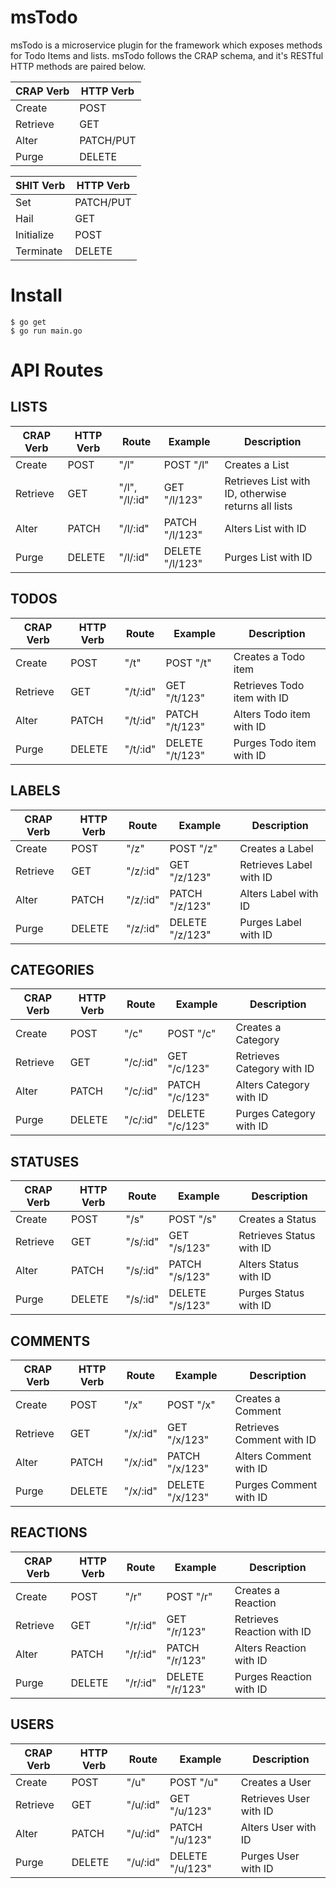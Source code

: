 # msTodo
msTodo is a microservice plugin for the framework which exposes methods for Todo Items and lists. 
msTodo follows the CRAP schema, and it's RESTful HTTP methods are paired below.

| CRAP Verb | HTTP Verb |
|-----------|-----------|
| Create    | POST      |
| Retrieve  | GET       |
| Alter     | PATCH/PUT |
| Purge     | DELETE    |

| SHIT Verb  | HTTP Verb |
|------------|-----------|
| Set        | PATCH/PUT |
| Hail       | GET       |
| Initialize | POST      |
| Terminate  | DELETE    |

# Install
```
$ go get
$ go run main.go
```

# API Routes


## LISTS

| CRAP Verb | HTTP Verb | Route          | Example         | Description                                         |
|-----------|-----------|----------------|-----------------|-----------------------------------------------------|
| Create    | POST      | "/l"           | POST "/l"       | Creates a List                                      |
| Retrieve  | GET       | "/l", "/l/:id" | GET "/l/123"    | Retrieves List with ID, otherwise returns all lists |
| Alter     | PATCH     | "/l/:id"       | PATCH "/l/123"  | Alters List with ID                                 |
| Purge     | DELETE    | "/l/:id"       | DELETE "/l/123" | Purges List with ID                                 |

## TODOS

| CRAP Verb | HTTP Verb | Route    | Example         | Description                 |
|-----------|-----------|----------|-----------------|-----------------------------|
| Create    | POST      | "/t"     | POST "/t"       | Creates a Todo item         |
| Retrieve  | GET       | "/t/:id" | GET "/t/123"    | Retrieves Todo item with ID |
| Alter     | PATCH     | "/t/:id" | PATCH "/t/123"  | Alters Todo item with ID    |
| Purge     | DELETE    | "/t/:id" | DELETE "/t/123" | Purges Todo item with ID    |

## LABELS

| CRAP Verb | HTTP Verb | Route    | Example         | Description             |
|-----------|-----------|----------|-----------------|-------------------------|
| Create    | POST      | "/z"     | POST "/z"       | Creates a Label         |
| Retrieve  | GET       | "/z/:id" | GET "/z/123"    | Retrieves Label with ID |
| Alter     | PATCH     | "/z/:id" | PATCH "/z/123"  | Alters Label with ID    |
| Purge     | DELETE    | "/z/:id" | DELETE "/z/123" | Purges Label with ID    |

## CATEGORIES

| CRAP Verb | HTTP Verb | Route    | Example         | Description                |
|-----------|-----------|----------|-----------------|----------------------------|
| Create    | POST      | "/c"     | POST "/c"       | Creates a Category         |
| Retrieve  | GET       | "/c/:id" | GET "/c/123"    | Retrieves Category with ID |
| Alter     | PATCH     | "/c/:id" | PATCH "/c/123"  | Alters Category with ID    |
| Purge     | DELETE    | "/c/:id" | DELETE "/c/123" | Purges Category with ID    |

## STATUSES

| CRAP Verb | HTTP Verb | Route    | Example         | Description              |
|-----------|-----------|----------|-----------------|--------------------------|
| Create    | POST      | "/s"     | POST "/s"       | Creates a Status         |
| Retrieve  | GET       | "/s/:id" | GET "/s/123"    | Retrieves Status with ID |
| Alter     | PATCH     | "/s/:id" | PATCH "/s/123"  | Alters Status with ID    |
| Purge     | DELETE    | "/s/:id" | DELETE "/s/123" | Purges Status with ID    |

## COMMENTS 

| CRAP Verb | HTTP Verb | Route    | Example         | Description               |
|-----------|-----------|----------|-----------------|---------------------------|
| Create    | POST      | "/x"     | POST "/x"       | Creates a Comment         |
| Retrieve  | GET       | "/x/:id" | GET "/x/123"    | Retrieves Comment with ID |
| Alter     | PATCH     | "/x/:id" | PATCH "/x/123"  | Alters Comment with ID    |
| Purge     | DELETE    | "/x/:id" | DELETE "/x/123" | Purges Comment with ID    |

## REACTIONS

| CRAP Verb | HTTP Verb | Route    | Example         | Description                |
|-----------|-----------|----------|-----------------|----------------------------|
| Create    | POST      | "/r"     | POST "/r"       | Creates a Reaction         |
| Retrieve  | GET       | "/r/:id" | GET "/r/123"    | Retrieves Reaction with ID |
| Alter     | PATCH     | "/r/:id" | PATCH "/r/123"  | Alters Reaction with ID    |
| Purge     | DELETE    | "/r/:id" | DELETE "/r/123" | Purges Reaction with ID    |

## USERS

| CRAP Verb | HTTP Verb | Route    | Example         | Description            |
|-----------|-----------|----------|-----------------|------------------------|
| Create    | POST      | "/u"     | POST "/u"       | Creates a User         |
| Retrieve  | GET       | "/u/:id" | GET "/u/123"    | Retrieves User with ID |
| Alter     | PATCH     | "/u/:id" | PATCH "/u/123"  | Alters User with ID    |
| Purge     | DELETE    | "/u/:id" | DELETE "/u/123" | Purges User with ID    |
